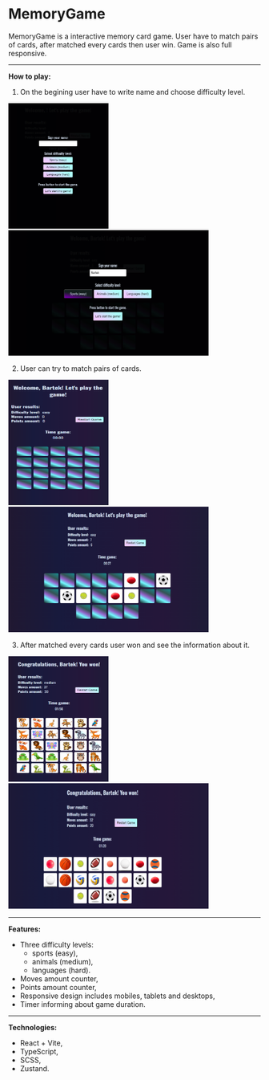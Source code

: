 # MemoryGame

MemoryGame is a interactive memory card game. User have to match pairs of cards, after matched every cards then user win.
Game is also full responsive.

---

**How to play:**

1. On the begining user have to write name and choose difficulty level.

<img src="/src/assets/screenshots/Zrzut ekranu 2024-10-13 145659.png" width="200px" height="250px" alt="" /><img src="/src/assets/screenshots/Zrzut ekranu 2024-10-13 145741.png" width="400px" height="250px" alt="" />

2. User can try to match pairs of cards.

<img src="/src/assets/screenshots/Zrzut ekranu 2024-10-13 145804.png" width="200px" height="250px" alt="" /><img src="/src/assets/screenshots/Zrzut ekranu 2024-10-13 145849.png" width="400px" height="250px" alt="" />

3. After matched every cards user won and see the information about it.

<img src="/src/assets/screenshots/Zrzut ekranu 2024-10-13 163611.png" width="200px" height="250px" alt="" /><img src="/src/assets/screenshots/Zrzut ekranu 2024-10-13 162136.png" width="400px" height="250px" alt="" />

---

**Features:**

- Three difficulty levels:
  - sports (easy),
  - animals (medium),
  - languages (hard).
- Moves amount counter,
- Points amount counter,
- Responsive design includes mobiles, tablets and desktops,
- Timer informing about game duration.

---

**Technologies:**

- React + Vite,
- TypeScript,
- SCSS,
- Zustand.
